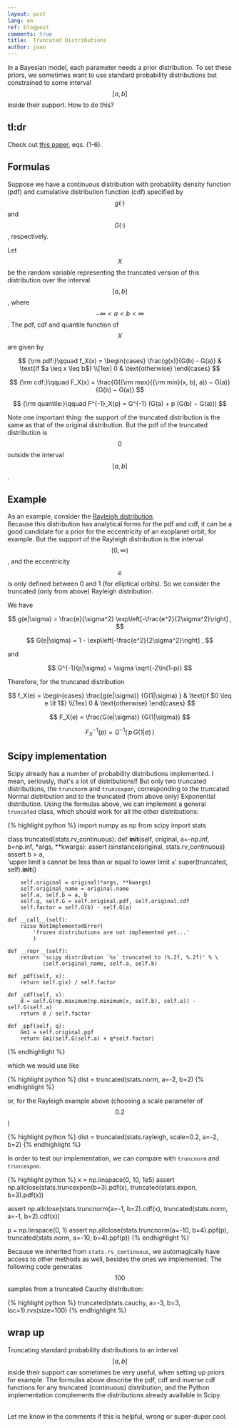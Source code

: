```yaml
---
layout: post
lang: en
ref: blogpost
comments: true
title:  Truncated Distributions
author: joao
---
```


In a Bayesian model, each parameter needs a prior distribution.
To set these priors, we sometimes want to use standard probability distributions
but constrained to some interval $$[a,b]$$ inside their support.
How to do this?


## tl:dr

Check out [this paper](http://dx.doi.org/10.18637/jss.v016.c02),
eqs. (1-6).

## Formulas

Suppose we have a continuous distribution with probability density function (pdf) and cumulative distribution function (cdf) specified by $$g(·)$$ and $$G(·)$$, respectively.

Let $$X$$ be the random variable representing the truncated version 
of this distribution over the interval $$[a, b]$$, 
where $$-\infty < a < b < \infty$$.
The pdf, cdf and quantile function of $$X$$ are given by

$$
{\rm pdf:}\qquad f_X(x) =
\begin{cases}
\frac{g(x)}{G(b) - G(a)}  & \text{if $a \leq x \leq b$} \\[1ex]
0                         & \text{otherwise}
\end{cases}
$$


$$
{\rm cdf:}\qquad F_X(x) = 
\frac{G({\rm max}({\rm min}(x, b), a)) − G(a)}{G(b) − G(a)}
$$

$$
{\rm quantile:}\qquad F^{-1}_X(p) = 
G^{-1} (G(a) + p (G(b) − G(a))) 
$$


Note one important thing: the support of the truncated distribution
is the same as that of the original distribution.
But the pdf of the truncated distribution is $$0$$ outside the interval $$[a,b]$$.

## Example

As an example, consider the 
[Rayleigh distribution](https://en.wikipedia.org/wiki/Rayleigh_distribution).  
Because this distribution has analytical forms for the pdf and cdf,
it can be a good candidate for a prior
for the eccentricity of an exoplanet orbit, for example.
But the support of the Rayleigh distribution is the interval $$[0,\infty)$$,
and the eccentricity $$e$$ is only defined between 0 and 1 (for elliptical orbits).
So we consider the truncated (only from above) Rayleigh distribution.

We have

$$
g(e|\sigma) = \frac{e}{\sigma^2} \exp\left[-\frac{e^2}{2\sigma^2}\right] ,
$$

$$
G(e|\sigma) = 1 - \exp\left[-\frac{e^2}{2\sigma^2}\right] ,
$$

and 

$$
G^{-1}(p|\sigma) = \sigma \sqrt{-2\ln(1-p)}
$$

Therefore, for the truncated distribution

$$
f_X(e) =
\begin{cases}
\frac{g(e|\sigma)}
     {G(1|\sigma) }  & \text{if $0 \leq e \lt 1$} \\[1ex]
0                         & \text{otherwise}
\end{cases}
$$

$$
F_X(e) = 
\frac{G(e|\sigma)}
     {G(1|\sigma)}
$$

$$
F^{-1}_X(p) = 
G^{-1} \left( \, p \, G(1|\sigma) \,\right)
$$



## Scipy implementation

Scipy already has a number of probability distributions implemented.
I mean, seriously, that's a lot of distributions!!
But only two truncated distributions, the `truncnorm` and `truncexpon`,
corresponding to the truncated Normal distribution
and to the truncated (from above only) Exponential distribution.
Using the formulas above, we can implement a general `truncated` class,
which should work for all the other distributions:

{% highlight python %}
import numpy as np
from scipy import stats

class truncated(stats.rv_continuous):
    def __init__(self, original, a=-np.inf, b=np.inf, *args, **kwargs):
        assert isinstance(original, stats.rv_continuous)
        assert b > a, \
            'upper limit `b` cannot be less than or equal to lower limit `a`'
        super(truncated, self).__init__()

        self.original = original(*args, **kwargs)
        self.original_name = original.name
        self.a, self.b = a, b
        self.g, self.G = self.original.pdf, self.original.cdf
        self.factor = self.G(b) - self.G(a)

    def __call__(self):
        raise NotImplementedError(
            'frozen distributions are not implemented yet...'
            )

    def __repr__(self):
        return 'scipy distribution `%s` truncated to (%.2f, %.2f)' % \
               (self.original_name, self.a, self.b)

    def _pdf(self, x):
        return self.g(x) / self.factor

    def _cdf(self, x):
        d = self.G(np.maximum(np.minimum(x, self.b), self.a)) - self.G(self.a)
        return d / self.factor

    def _ppf(self, q):
        Gm1 = self.original.ppf
        return Gm1(self.G(self.a) + q*self.factor)
{% endhighlight %}


which we would use like

{% highlight python %}
dist = truncated(stats.norm, a=-2, b=2)
{% endhighlight %}

or, for the Rayleigh example above (choosing a scale parameter of $$0.2$$)

{% highlight python %}
dist = truncated(stats.rayleigh, scale=0.2, a=-2, b=2)
{% endhighlight %}


In order to test our implementation, we can compare with `truncnorm` and `truncexpon`.

{% highlight python %}
x = np.linspace(0, 10, 1e5)
assert np.allclose(stats.truncexpon(b=3).pdf(x), 
                   truncated(stats.expon, b=3).pdf(x))

assert np.allclose(stats.truncnorm(a=-1, b=2).cdf(x), 
                   truncated(stats.norm, a=-1, b=2).cdf(x))

p = np.linspace(0, 1)
assert np.allclose(stats.truncnorm(a=-10, b=4).ppf(p), 
                   truncated(stats.norm, a=-10, b=4).ppf(p))
{% endhighlight %}


Because we inherited from `stats.rv_continuous`, 
we automagically have access to other methods as well, besides the ones we implemented.
The following code generates $$100$$ samples from a truncated Cauchy distribution:

{% highlight python %}
truncated(stats.cauchy, a=-3, b=3, loc=1).rvs(size=100)
{% endhighlight %}


## wrap up


Truncating standard probability distributions to an interval $$[a,b]$$ inside their support
can sometimes be very useful, when setting up priors for example.
The formulas above describe the pdf, cdf and inverse cdf functions 
for any truncated (continuous) distribution,
and the Python implementation complements the distributions already available in Scipy.

<br>
Let me know in the comments if this is helpful, wrong or super-duper cool.





